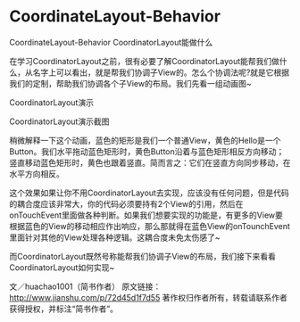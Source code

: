 # CoordinateLayout-Behavior
CoordinateLayout-Behavior
CoordinatorLayout能做什么

在学习CoordinatorLayout之前，很有必要了解CoordinatorLayout能帮我们做什么，从名字上可以看出，就是帮我们协调子View的。怎么个协调法呢?就是它根据我们的定制，帮助我们协调各个子View的布局。我们先看一组动画图~

CoordinatorLayout演示

CoordinatorLayout演示截图

稍微解释一下这个动画，蓝色的矩形是我们一个普通View，黄色的Hello是一个Button。我们水平拖动蓝色矩形时，黄色Button沿着与蓝色矩形相反方向移动；竖直移动蓝色矩形时，黄色也跟着竖直。简而言之：它们在竖直方向同步移动，在水平方向相反。

这个效果如果让你不用CoordinatorLayout去实现，应该没有任何问题，但是代码的耦合度应该非常大，你的代码必须要持有2个View的引用，然后在onTouchEvent里面做各种判断。如果我们想要实现的功能是，有更多的View要根据蓝色的View的移动相应作出响应，那么那就得在蓝色View的onTounchEvent里面针对其他的View处理各种逻辑。这耦合度未免太伤感了~

而CoordinatorLayout既然号称能帮我们协调子View的布局，我们接下来看看CoordinatorLayout如何实现~

文／huachao1001（简书作者）
原文链接：http://www.jianshu.com/p/72d45d1f7d55
著作权归作者所有，转载请联系作者获得授权，并标注“简书作者”。
